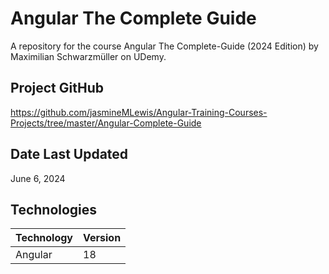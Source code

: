 # Angular The Complete Guide
A repository for the course Angular The Complete-Guide (2024 Edition) by Maximilian Schwarzmüller on UDemy.

## Project GitHub
https://github.com/jasmineMLewis/Angular-Training-Courses-Projects/tree/master/Angular-Complete-Guide

## Date Last Updated
June 6, 2024

## Technologies
| Technology | Version  |
|--|--|
| Angular | 18 |